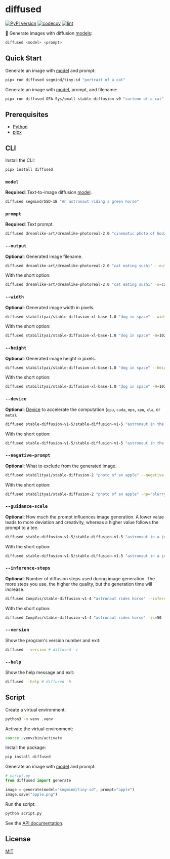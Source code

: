 # diffused

[![PyPI version](https://badgen.net/pypi/v/diffused)](https://pypi.org/project/diffused/)
[![codecov](https://codecov.io/gh/ai-action/diffused/graph/badge.svg?token=fObC6rYkAJ)](https://codecov.io/gh/ai-action/diffused)
[![lint](https://github.com/ai-action/diffused/actions/workflows/lint.yml/badge.svg)](https://github.com/ai-action/diffused/actions/workflows/lint.yml)

🤗 Generate images with diffusion [models](https://huggingface.co/models?pipeline_tag=text-to-image):

```sh
diffused <model> <prompt>
```

## Quick Start

Generate an image with [model](https://huggingface.co/segmind/tiny-sd) and prompt:

```sh
pipx run diffused segmind/tiny-sd "portrait of a cat"
```

Generate an image with [model](https://huggingface.co/OFA-Sys/small-stable-diffusion-v0), prompt, and filename:

```sh
pipx run diffused OFA-Sys/small-stable-diffusion-v0 "cartoon of a cat" --output cat.png
```

## Prerequisites

- [Python](https://www.python.org/)
- [pipx](https://pipx.pypa.io/)

## CLI

Install the CLI:

```sh
pipx install diffused
```

### `model`

**Required**: Text-to-image diffusion [model](https://huggingface.co/models?pipeline_tag=text-to-image).

```sh
diffused segmind/SSD-1B "An astronaut riding a green horse"
```

### `prompt`

**Required**: Text prompt.

```sh
diffused dreamlike-art/dreamlike-photoreal-2.0 "cinematic photo of Godzilla eating sushi with a cat in a izakaya, 35mm photograph, film, professional, 4k, highly detailed"
```

### `--output`

**Optional**: Generated image filename.

```sh
diffused dreamlike-art/dreamlike-photoreal-2.0 "cat eating sushi" --output=cat.jpg
```

With the short option:

```sh
diffused dreamlike-art/dreamlike-photoreal-2.0 "cat eating sushi" -o=cat.jpg
```

### `--width`

**Optional**: Generated image width in pixels.

```sh
diffused stabilityai/stable-diffusion-xl-base-1.0 "dog in space" --width=1024
```

With the short option:

```sh
diffused stabilityai/stable-diffusion-xl-base-1.0 "dog in space" -W=1024
```

### `--height`

**Optional**: Generated image height in pixels.

```sh
diffused stabilityai/stable-diffusion-xl-base-1.0 "dog in space" --height=1024
```

With the short option:

```sh
diffused stabilityai/stable-diffusion-xl-base-1.0 "dog in space" -H=1024
```

### `--device`

**Optional**: [Device](https://pytorch.org/docs/stable/tensor_attributes.html#torch.device) to accelerate the computation (`cpu`, `cuda`, `mps`, `xpu`, `xla`, or `meta`).

```sh
diffused stable-diffusion-v1-5/stable-diffusion-v1-5 "astronaut in the ocean, 8k" --device=cuda
```

With the short option:

```sh
diffused stable-diffusion-v1-5/stable-diffusion-v1-5 "astronaut in the ocean, 8k" -d=cuda
```

### `--negative-prompt`

**Optional**: What to exclude from the generated image.

```sh
diffused stabilityai/stable-diffusion-2 "photo of an apple" --negative-prompt="blurry, bright photo, red"
```

With the short option:

```sh
diffused stabilityai/stable-diffusion-2 "photo of an apple" -np="blurry, bright photo, red"
```

### `--guidance-scale`

**Optional**: How much the prompt influences image generation. A lower value leads to more deviation and creativity, whereas a higher value follows the prompt to a tee.

```sh
diffused stable-diffusion-v1-5/stable-diffusion-v1-5 "astronaut in a jungle" --guidance-scale=7.5
```

With the short option:

```sh
diffused stable-diffusion-v1-5/stable-diffusion-v1-5 "astronaut in a jungle" -gs=7.5
```

### `--inference-steps`

**Optional**: Number of diffusion steps used during image generation. The more steps you use, the higher the quality, but the generation time will increase.

```sh
diffused CompVis/stable-diffusion-v1-4 "astronaut rides horse" --inference-steps=50
```

With the short option:

```sh
diffused CompVis/stable-diffusion-v1-4 "astronaut rides horse" -is=50
```

### `--version`

Show the program's version number and exit:

```sh
diffused --version # diffused -v
```

### `--help`

Show the help message and exit:

```sh
diffused --help # diffused -h
```

## Script

Create a virtual environment:

```sh
python3 -m venv .venv
```

Activate the virtual environment:

```sh
source .venv/bin/activate
```

Install the package:

```sh
pip install diffused
```

Generate an image with [model](https://huggingface.co/segmind/tiny-sd) and prompt:

```py
# script.py
from diffused import generate

image = generate(model="segmind/tiny-sd", prompt="apple")
image.save("apple.png")
```

Run the script:

```sh
python script.py
```

See the [API documentation](https://ai-action.github.io/diffused/diffused/generate.html).

## License

[MIT](https://github.com/ai-action/diffused/blob/master/LICENSE)

